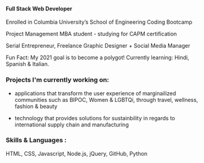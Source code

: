 #### Full Stack Web Developer

Enrolled in Columbia University’s School of Engineering Coding Bootcamp

Project Management MBA student - studying for CAPM certification

Serial Entrepreneur, Freelance Graphic Designer + Social Media Manager 

Fun Fact: My 2021 goal is to become a polygot! Currently learning: Hindi, Spanish & Italian. 

### Projects I'm currently working on:
- applications that transform the user experience of marginailized communities such as BIPOC, Women & LGBTQi, through travel, wellness, fashion & beauty

- technology that provides solutions for sustainbility in regards to international supply chain and manufacturing 

### Skills & Languages : 
HTML, CSS, Javascript, Node.js, jQuery, GitHub, Python

